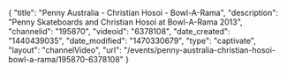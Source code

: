 {
    "title": "Penny Australia - Christian Hosoi - Bowl-A-Rama",
    "description": "Penny Skateboards and Christian Hosoi at Bowl-A-Rama 2013",
    "channelid": "195870",
    "videoid": "6378108",
    "date_created": "1440439035",
    "date_modified": "1470330679",
    "type": "captivate",
    "layout": "channelVideo",
    "url": "\/events\/penny-australia-christian-hosoi-bowl-a-rama\/195870-6378108"
}